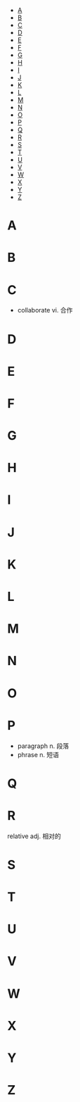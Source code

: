 <!-- TOC -->

- [A](#a)
- [B](#b)
- [C](#c)
- [D](#d)
- [E](#e)
- [F](#f)
- [G](#g)
- [H](#h)
- [I](#i)
- [J](#j)
- [K](#k)
- [L](#l)
- [M](#m)
- [N](#n)
- [O](#o)
- [P](#p)
- [Q](#q)
- [R](#r)
- [S](#s)
- [T](#t)
- [U](#u)
- [V](#v)
- [W](#w)
- [X](#x)
- [Y](#y)
- [Z](#z)

<!-- /TOC -->


# A

# B

# C
- collaborate vi. 合作

# D

# E

# F

# G

# H

# I

# J

# K

# L

# M

# N

# O

# P
- paragraph n. 段落
- phrase n. 短语

# Q

# R
relative adj. 相对的

# S

# T

# U

# V

# W

# X

# Y

# Z